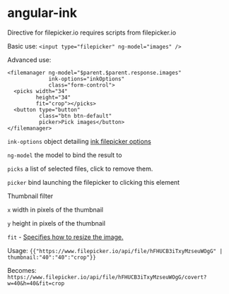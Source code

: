 angular-ink
==================

Directive for filepicker.io
requires scripts from filepicker.io

Basic use:
`<input type="filepicker" ng-model="images" />`

Advanced use:

```
<filemanager ng-model="$parent.$parent.response.images"
             ink-options="inkOptions"
             class="form-control">
  <picks width="34"
         height="34"
         fit="crop"></picks>
  <button type="button" 
          class="btn btn-default"
          picker>Pick images</button>
</filemanager>
```

`ink-options` object detailing [ink filepicker options](https://developers.filepicker.io/docs/web/javascript_api/)

`ng-model` the model to bind the result to

`picks` a list of selected files, click to remove them.

`picker` bind launching the filepicker to clicking this element

Thumbnail filter

`x` width in pixels of the thumbnail 

`y` height in pixels of the thumbnail

`fit` - [Specifies how to resize the image.](https://developers.filepicker.io/docs/web/rest/#blob-images)

Usage: `{{"https://www.filepicker.io/api/file/hFHUCB3iTxyMzseuWOgG" | thumbnail:"40":"40":"crop"}}`

Becomes: `https://www.filepicker.io/api/file/hFHUCB3iTxyMzseuWOgG/covert?w=40&h=40&fit=crop`